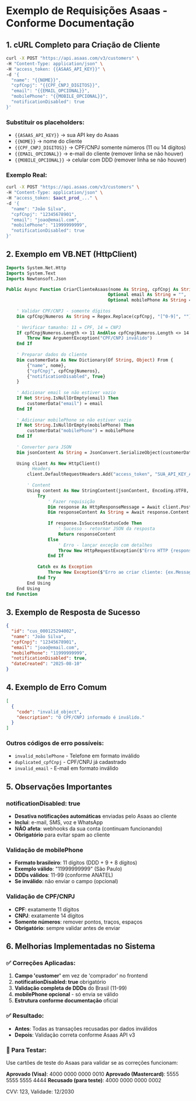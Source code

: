 # Exemplo de Requisições Asaas - Conforme Documentação

## 1. cURL Completo para Criação de Cliente

```bash
curl -X POST "https://api.asaas.com/v3/customers" \
-H "Content-Type: application/json" \
-H "access_token: {{ASAAS_API_KEY}}" \
-d '{
  "name": "{{NOME}}",
  "cpfCnpj": "{{CPF_CNPJ_DIGITOS}}",
  "email": "{{EMAIL_OPCIONAL}}",
  "mobilePhone": "{{MOBILE_OPCIONAL}}",
  "notificationDisabled": true
}'
```

### Substituir os placeholders:
- `{{ASAAS_API_KEY}}` → sua API key do Asaas
- `{{NOME}}` → nome do cliente
- `{{CPF_CNPJ_DIGITOS}}` → CPF/CNPJ somente números (11 ou 14 dígitos)
- `{{EMAIL_OPCIONAL}}` → e-mail do cliente (remover linha se não houver)
- `{{MOBILE_OPCIONAL}}` → celular com DDD (remover linha se não houver)

### Exemplo Real:
```bash
curl -X POST "https://api.asaas.com/v3/customers" \
-H "Content-Type: application/json" \
-H "access_token: $aact_prod_..." \
-d '{
  "name": "João Silva",
  "cpfCnpj": "12345678901",
  "email": "joao@email.com",
  "mobilePhone": "11999999999",
  "notificationDisabled": true
}'
```

## 2. Exemplo em VB.NET (HttpClient)

```vb
Imports System.Net.Http
Imports System.Text
Imports Newtonsoft.Json

Public Async Function CriarClienteAsaas(nome As String, cpfCnpj As String, 
                                       Optional email As String = "", 
                                       Optional mobilePhone As String = "") As Task(Of String)
    
    ' Validar CPF/CNPJ - somente dígitos
    Dim cpfCnpjNumeros As String = Regex.Replace(cpfCnpj, "[^0-9]", "")
    
    ' Verificar tamanho: 11 = CPF, 14 = CNPJ
    If cpfCnpjNumeros.Length <> 11 AndAlso cpfCnpjNumeros.Length <> 14 Then
        Throw New ArgumentException("CPF/CNPJ inválido")
    End If
    
    ' Preparar dados do cliente
    Dim customerData As New Dictionary(Of String, Object) From {
        {"name", nome},
        {"cpfCnpj", cpfCnpjNumeros},
        {"notificationDisabled", True}
    }
    
    ' Adicionar email se não estiver vazio
    If Not String.IsNullOrEmpty(email) Then
        customerData("email") = email
    End If
    
    ' Adicionar mobilePhone se não estiver vazio
    If Not String.IsNullOrEmpty(mobilePhone) Then
        customerData("mobilePhone") = mobilePhone
    End If
    
    ' Converter para JSON
    Dim jsonContent As String = JsonConvert.SerializeObject(customerData)
    
    Using client As New HttpClient()
        ' Headers
        client.DefaultRequestHeaders.Add("access_token", "SUA_API_KEY_AQUI")
        
        ' Content
        Using content As New StringContent(jsonContent, Encoding.UTF8, "application/json")
            Try
                ' Fazer requisição
                Dim response As HttpResponseMessage = Await client.PostAsync("https://api.asaas.com/v3/customers", content)
                Dim responseContent As String = Await response.Content.ReadAsStringAsync()
                
                If response.IsSuccessStatusCode Then
                    ' Sucesso - retornar JSON da resposta
                    Return responseContent
                Else
                    ' Erro - lançar exceção com detalhes
                    Throw New HttpRequestException($"Erro HTTP {response.StatusCode}: {responseContent}")
                End If
                
            Catch ex As Exception
                Throw New Exception($"Erro ao criar cliente: {ex.Message}")
            End Try
        End Using
    End Using
End Function
```

## 3. Exemplo de Resposta de Sucesso

```json
{
  "id": "cus_000125294002",
  "name": "João Silva",
  "cpfCnpj": "12345678901",
  "email": "joao@email.com",
  "mobilePhone": "11999999999",
  "notificationDisabled": true,
  "dateCreated": "2025-08-10"
}
```

## 4. Exemplo de Erro Comum

```json
[
  {
    "code": "invalid_object",
    "description": "O CPF/CNPJ informado é inválido."
  }
]
```

### Outros códigos de erro possíveis:
- `invalid_mobilePhone` - Telefone em formato inválido
- `duplicated_cpfCnpj` - CPF/CNPJ já cadastrado
- `invalid_email` - E-mail em formato inválido

## 5. Observações Importantes

### notificationDisabled: true
- **Desativa notificações automáticas** enviadas pelo Asaas ao cliente
- **Inclui**: e-mail, SMS, voz e WhatsApp
- **NÃO afeta**: webhooks da sua conta (continuam funcionando)
- **Obrigatório** para evitar spam ao cliente

### Validação de mobilePhone
- **Formato brasileiro**: 11 dígitos (DDD + 9 + 8 dígitos)
- **Exemplo válido**: "11999999999" (São Paulo)
- **DDDs válidos**: 11-99 (conforme ANATEL)
- **Se inválido**: não enviar o campo (opcional)

### Validação de CPF/CNPJ
- **CPF**: exatamente 11 dígitos
- **CNPJ**: exatamente 14 dígitos
- **Somente números**: remover pontos, traços, espaços
- **Obrigatório**: sempre validar antes de enviar

## 6. Melhorias Implementadas no Sistema

### ✅ Correções Aplicadas:
1. **Campo 'customer'** em vez de 'comprador' no frontend
2. **notificationDisabled: true** obrigatório
3. **Validação completa de DDDs** do Brasil (11-99)
4. **mobilePhone opcional** - só envia se válido
5. **Estrutura conforme documentação** oficial

### ✅ Resultado:
- **Antes**: Todas as transações recusadas por dados inválidos
- **Depois**: Validação correta conforme Asaas API v3

### 🧪 Para Testar:
Use cartões de teste do Asaas para validar se as correções funcionam:

**Aprovado (Visa)**: 4000 0000 0000 0010
**Aprovado (Mastercard)**: 5555 5555 5555 4444
**Recusado (para teste)**: 4000 0000 0000 0002

CVV: 123, Validade: 12/2030
